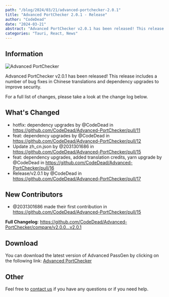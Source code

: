 ```yaml
---
path: "/blog/2024/03/21/advanced-portchecker-2.0.1"
title: "Advanced PortChecker 2.0.1 - Release"
author: "CodeDead"
date: "2024-03-21"
abstract: "Advanced PortChecker v2.0.1 has been released! This release includes a number of bug fixes in Chinese translations and dependency..."
categories: "Tauri, React, News"
---
```

## Information

![Advanced PortChecker](https://i.imgur.com/vdt1sXZ.png)

Advanced PortChecker v2.0.1 has been released! This release includes a number of bug fixes in Chinese translations and dependency upgrades to improve security.

For a full list of changes, please take a look at the change log below.

## What's Changed

* hotfix: dependency upgrades by @CodeDead in https://github.com/CodeDead/Advanced-PortChecker/pull/11
* feat: dependency upgrades by @CodeDead in https://github.com/CodeDead/Advanced-PortChecker/pull/12
* Update zh_cn.json by @2031301686 in https://github.com/CodeDead/Advanced-PortChecker/pull/15
* feat: dependency upgrades, added translation credits, yarn upgrade by @CodeDead in https://github.com/CodeDead/Advanced-PortChecker/pull/16
* Release/v2.0.1 by @CodeDead in https://github.com/CodeDead/Advanced-PortChecker/pull/17

## New Contributors
* @2031301686 made their first contribution in https://github.com/CodeDead/Advanced-PortChecker/pull/15

**Full Changelog**: https://github.com/CodeDead/Advanced-PortChecker/compare/v2.0.0...v2.0.1

## Download

You can download the latest version of Advanced PassGen by clicking on the following link:
[Advanced PortChecker](https://codedead.com/software/advanced-portchecker)

## Other

Feel free to [contact us](/contact) if you have any questions or if you need help.
